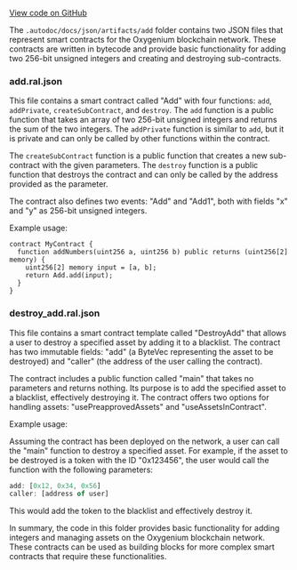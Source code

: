 [View code on GitHub](https://github.com/oxygenium-network/oxygenium-web3/.autodoc/docs/json/artifacts/add)

The `.autodoc/docs/json/artifacts/add` folder contains two JSON files that represent smart contracts for the Oxygenium blockchain network. These contracts are written in bytecode and provide basic functionality for adding two 256-bit unsigned integers and creating and destroying sub-contracts.

### add.ral.json

This file contains a smart contract called "Add" with four functions: `add`, `addPrivate`, `createSubContract`, and `destroy`. The `add` function is a public function that takes an array of two 256-bit unsigned integers and returns the sum of the two integers. The `addPrivate` function is similar to `add`, but it is private and can only be called by other functions within the contract.

The `createSubContract` function is a public function that creates a new sub-contract with the given parameters. The `destroy` function is a public function that destroys the contract and can only be called by the address provided as the parameter.

The contract also defines two events: "Add" and "Add1", both with fields "x" and "y" as 256-bit unsigned integers.

Example usage:

```solidity
contract MyContract {
  function addNumbers(uint256 a, uint256 b) public returns (uint256[2] memory) {
    uint256[2] memory input = [a, b];
    return Add.add(input);
  }
}
```

### destroy_add.ral.json

This file contains a smart contract template called "DestroyAdd" that allows a user to destroy a specified asset by adding it to a blacklist. The contract has two immutable fields: "add" (a ByteVec representing the asset to be destroyed) and "caller" (the address of the user calling the contract).

The contract includes a public function called "main" that takes no parameters and returns nothing. Its purpose is to add the specified asset to a blacklist, effectively destroying it. The contract offers two options for handling assets: "usePreapprovedAssets" and "useAssetsInContract".

Example usage:

Assuming the contract has been deployed on the network, a user can call the "main" function to destroy a specified asset. For example, if the asset to be destroyed is a token with the ID "0x123456", the user would call the function with the following parameters:

```javascript
add: [0x12, 0x34, 0x56]
caller: [address of user]
```

This would add the token to the blacklist and effectively destroy it.

In summary, the code in this folder provides basic functionality for adding integers and managing assets on the Oxygenium blockchain network. These contracts can be used as building blocks for more complex smart contracts that require these functionalities.
